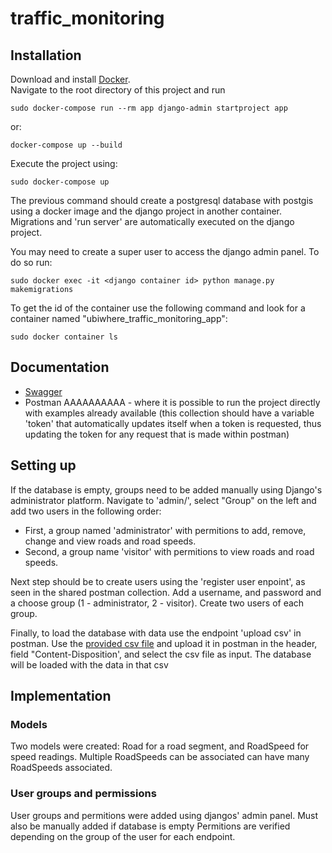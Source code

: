 # traffic_monitoring

## Installation
Download and install [Docker](https://docs.docker.com/get-docker/).  
Navigate to the root directory of this project and run

    sudo docker-compose run --rm app django-admin startproject app
    
or:

    docker-compose up --build

Execute the project using:

    sudo docker-compose up
The previous command should create a postgresql database with postgis using a docker image and the django project in another container. Migrations and 'run server' are automatically executed on the django project.  

You may need to create a super user to access the django admin panel. To do so run:

    sudo docker exec -it <django container id> python manage.py makemigrations
To get the id of the container use the following command and look for a container named "ubiwhere_traffic_monitoring_app":

    sudo docker container ls
    

## Documentation
- [Swagger](https://app.swaggerhub.com/apis/bsilva3/ubiwhere_traffic_monitoring/1.0.0)
- Postman AAAAAAAAAA - where it is possible to run the project directly with examples already available (this collection should have a variable 'token' that automatically updates itself when a token is requested, thus updating the token for any request that is made within postman)


## Setting up
If the database is empty, groups need to be added manually using Django's administrator platform. Navigate to 'admin/', select "Group" on the left and add two users in the following order:
- First, a group named 'administrator' with permitions to add, remove, change and view roads and road speeds.
- Second, a group name 'visitor' with permitions to view roads and road speeds.

Next step should be to create users using the 'register user enpoint', as seen in the shared postman collection. Add a username, and password and a choose group (1 - administrator, 2 - visitor). Create two users of each group.  

Finally, to load the database with data use the endpoint 'upload csv' in postman. Use the [provided csv file](https://github.com/Ubiwhere/traffic_speed/blob/master/traffic_speed.csv) and upload it in postman in the header, field "Content-Disposition', and select the csv file as input. The database will be loaded with the data in that csv

## Implementation

### Models
Two models were created: Road for a road segment, and RoadSpeed for speed readings. Multiple RoadSpeeds can be associated can have many RoadSpeeds associated.

### User groups and permissions

User groups and permitions were added using djangos' admin panel. Must also be manually added if database is empty
Permitions are verified depending on the group of the user for each endpoint.

